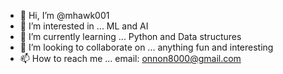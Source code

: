 - 👋 Hi, I’m @mhawk001
- 👀 I’m interested in ... ML and AI
- 🌱 I’m currently learning ... Python and Data structures
- 💞️ I’m looking to collaborate on ... anything fun and interesting
- 📫 How to reach me ... email: onnon8000@gmail.com

<!---
mhawk001/mhawk001 is a ✨ special ✨ repository because its `README.md` (this file) appears on your GitHub profile.
You can click the Preview link to take a look at your changes.
--->
